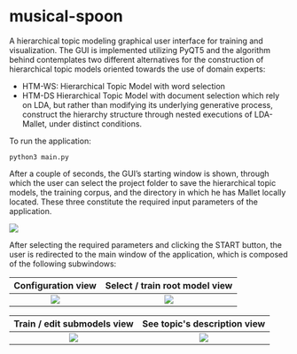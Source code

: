 # musical-spoon
A hierarchical topic modeling graphical user interface for training and visualization. The GUI is implemented utilizing PyQT5 and the algorithm behind contemplates two different alternatives for the construction of hierarchical topic models oriented towards the use of domain experts:
- HTM-WS: Hierarchical Topic Model with word selection 
- HTM-DS Hierarchical Topic Model with document selection 
which rely on LDA, but rather than modifying its underlying generative process, construct the hierarchy structure through nested executions of LDA-Mallet, under distinct conditions.

To run the application:
```
python3 main.py
```

After a couple of seconds, the GUI’s starting window is shown, through which the user can select the project folder to save the hierarchical topic models, the training corpus, and the directory in which he has Mallet locally located. These three constitute the required input parameters of the application.

![](https://github.com/Nemesis1303/MusicalSpoonV3/blob/main/gui/Images/mainWindow.png?raw=true)

After selecting the required parameters and clicking the START button, the user is redirected to the main window of the application, which is composed of the following subwindows:

Configuration view         |  Select / train root model view
:----------------------------------:|:----------------------------------:
![](https://github.com/Nemesis1303/MusicalSpoonV3/blob/main/gui/Images/configuration.JPG?raw=true) |  ![](https://github.com/Nemesis1303/MusicalSpoonV3/blob/main/gui/Images/train_select.png?raw=true)

Train / edit submodels view         |  See topic's description view
:----------------------------------:|:----------------------------------:
![](https://github.com/Nemesis1303/MusicalSpoonV3/blob/main/gui/Images/edit_model.JPG?raw=true) |  ![](https://github.com/Nemesis1303/MusicalSpoonV3/blob/main/gui/Images/see_topic_desc.JPG?raw=true)

